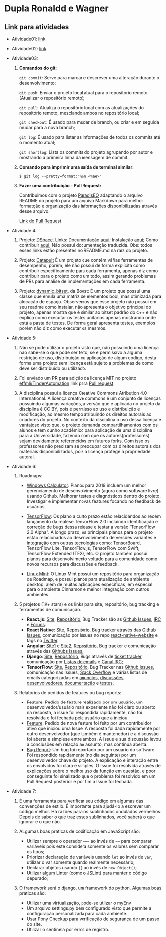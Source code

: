 # Dupla Ronaldd e Wagner

## Link para atividades

- Atividade01: [link](https://drive.google.com/drive/folders/1PeIoRisXHgWEEyu7me-BXfZDeQsZ_zTV)

- Atividade02: [link](https://drive.google.com/drive/folders/1zbfOReKVaapiUuM4wXyl1mkvU-dF1ZUL)

- Atividade03:

	1. **Comandos do git**:

		```git commit```: Serve para marcar e descrever uma alteração durante o desenvolvimento;

		```git push```: Enviar o projeto local atual para o repositório remoto (Atualizar o repositório remoto);

		```git pull```: Atualiza o repositório local com as atualizações do repositório remoto, mesclando ambos no repositório local;

		```git checkout```: É usado para mudar de branch, ou criar e em seguida mudar para a nova branch;

		```git log```: É usado para listar as informações de todos os commits até o momento atual;

		```git shortlog```: Lista os commits do projeto agrupando por autor e mostrando a primeira linha da mensagem de commit.


	2. **Comando para imprimir uma saída de terminal similar**:
	
		```
		$ git log --pretty=format:"%an <%ae>"
		```

	3. **Fazer uma contribuição - Pull Request:**
	
		Contribuimos com o projeto [ParadisEO](https://nojhan/paradiseo) adaptando o arquivo README do projeto para um arquivo Markdown para melhor formatção e organização das informações disponibilizadas através desse arquivo.

		[Link do Pull Request](https://github.com/nojhan/paradiseo/pull/37)
		
- Atividade 4:

	1. Projeto: [DSpace](https://github.com/DSpace/DSpace). Links:
    		Documentação [aqui](https://wiki.duraspace.org/display/DSDOC/);
    		Instalação [aqui](https://wiki.duraspace.org/display/DSDOC6x/Installing+DSpace);
    		Como contribuir [aqui](https://wiki.duraspace.org/display/DSPACE/How+to+Contribute+to+DSpace);
    		Não possui documentação traduzida.
    		Obs: todos esses links estão presentes no README.md na raíz do projeto.
    
 	2. Projeto: [Catapult](https://github.com/catapult-project/catapult)
    		É um projeto que contém váŕias ferramentas de desempenho, porém, ele não possui de forma explícita como contribuir especificamente para cada ferramenta, apenas diz como contribuir para o projeto como um todo, assim gerando problemas de PRs para análise de implementações em cada ferramenta.
	
	
	3. Projeto: [dynamic_bitset](https://github.com/boostorg/dynamic_bitset), da
	Boost:
		É um projeto que possui uma classe que emula uma matriz de elementos bool, mas otimizada para alocação de espaço. Observemos que esse projeto não possui em seu readme como instalar, não apresenta o objetivo principal do projeto, apenas mostra que é similar ao bitset padrão do c++ e não explica como executar os testes unitarios apenas mostrando onde está a pasta de testes. De forma geral apresenta testes, exemplos porém não diz como executar os mesmos.

- Atividade 5:
	1. Não se pode utilizar o projeto visto que, não possuindo uma licença não sabe-se o que pode ser feito, se é permissivo a alguma restrição de uso, distribuição ou aplicação de algum código, desta forma uma projeto sem licença está sujeito a problemas de como deve ser distribuido ou utilizado.
	
	2. Foi enviado um PR para adição da licença MIT no projeto [effmli/TinderAutomation](https://github.com/jeffmli/TinderAutomation) link para [Pull request](https://github.com/jeffmli/TinderAutomation/pull/4)
	
	4. A disciplina possui a licença Creative Commons Atribution 4.0 International. A licença creative commons é um conjunto de licenças possuindo algumas variações, a versão que é aplicada no projeto da disciplina é CC BY, pois é permisso ao uso e distribuição e modificação, ao mesmo tempo atribuindo os direitos autorais ao criadores do projeto. No contexto da disciplina o uso dessa licença é vantajoso visto que, o projeto demanda compartilhamentos com os alunos e tem cunho acadêmico para aplicação de uma disciplina para a Universidade, fazendo com que os autores(professores) sejam devidamente referencidos em futuros forks. Com isso os professores não precisam se preocupar com os direitos autorais dos materiais disponibilizados, pois a licença protege a propriedade autoral.

- Atividade 6:
	1. Roadmaps:
	
		* [Windows Calculator](https://github.com/microsoft/calculator): Planos para 2019 incluem um melhor gerenciamento de desenvolvimento (agora como software livre) usando Github. Melhorar testes e diagnósticos dentro do projeto. Investigar e implementar novas features focando no feedback de usuários.
	
        * [TensorFlow](https://www.tensorflow.org/community/roadmap): Os plano a curto prazo estão relacioandos ao recém lançamento da realese TensorFlow 2.0 incluindo identificação e correção de bugs dessa release e testar a versão 'TensorFlow 2.0 Alpha". A longo prazo, os principais planos para o projeto estão relacionados ao desenvolvimento de versões variantes e integração com outras tecnologias como: TensorBoard, TensorFlow Lite, TensorFlow.js, TensorFlow com Swift, TensorFlow Extended (TFX), etc. O projeto também possui planos para desenvolvimento voltado para a comunidade como novos recursos para discussões e feedback.
	
        * [Linux Mint](https://github.com/linuxmint/Roadmap): O Linux Mint possui um repositório para organização de Roadmap, e possui planos para atualização de ambiente desktop, além de muitas aplicações específicas, em especial para o ambiente Cinnamon e melhor integração com outros ambientes.
        
	2. 5 projetos (1K+ stars) e os links para site, repositório, bug tracking e ferramentas de comunicação.
		
		* __React.js__: [Site](https://reactjs.org/), [Repositório](https://github.com/facebook/react), Bug Tracker são as [Github Issues](https://github.com/facebook/react/issues), [IRC](https://webchat.freenode.net/?channels=reactjs) e [Fóruns](https://discuss.reactjs.org/).
        * __React Native__: [Site](http://www.reactnative.com/), [Repositório](https://github.com/facebook/react-native), Bug tracker através das [Github Issues](https://github.com/facebook/react-native/issues/), comunicação por Issues no repo [react-native-website](https://github.com/facebook/react-native-website/issues) e tags no [Twitter](https://twitter.com/reactnative).
       	* __Angular__: [Site1](https://angularjs.org/) e [Site2](https://angular.io), [Repositório](https://github.com/angular/angular), Bug tracker e comunicação através das [Githubs Issues](https://github.com/angular/angular/issues);
        * __Django__: [Site](https://www.djangoproject.com/), [Repositório](https://github.com/django/django), Bugs através de [ticket tracker](https://code.djangoproject.com/), comunicação por [Listas de emails](https://docs.djangoproject.com/en/dev/internals/mailing-lists/#django-users-mailing-list) e [Canal IRC](irc://irc.freenode.net/django-dev);
        * __TensorFlow__: [Site](https://www.tensorflow.org/), [Repositório](https://github.com/tensorflow/tensorflow), Bug Tracker nas [Github Issues](https://github.com/tensorflow/tensorflow/issues), comunicação nas Issues, [Stack Overflow](https://stackoverflow.com/questions/tagged/tensorflow) e várias listas de emails categorizadas em [anuncios](https://groups.google.com/a/tensorflow.org/d/forum/announce), [discussões](https://groups.google.com/a/tensorflow.org/d/forum/discuss), [desenvolvedores](https://groups.google.com/a/tensorflow.org/d/forum/developers), [documentação](https://groups.google.com/a/tensorflow.org/d/forum/docs) e [testes](https://groups.google.com/a/tensorflow.org/d/forum/testing).


	3. Relatórios de pedidos de features ou bug reports:
	
		* [Feature](https://github.com/facebook/react/issues/15605): Pedido de feature realizado por um usuário, um desenvolvedor/usuário mais experiente não foi claro ou aberto na resposta, a issue foi respondida rapidamente, não foi resolvida e foi fechada pelo usuário que a iniciou.
		* [Feature](https://github.com/funcoeszz/funcoeszz/issues/287): Pedido de nova feature foi feito por um contribuidor ativo que iniciou uma Issue. A resposta foi dada rapidamente por outro desenvolvedor (que também é mantenedor) e a discussão foi aberta e simplese entre ambos. A Issue e sua discussão levou a conclusões em relação ao assunto, mas continua aberta.
		* [Bug Report](https://github.com/funcoeszz/funcoeszz/issues/427): Um bug foi reportado por um usuário do software. Foi respondido rapidamente (no dia seguinte) por um desenvolvedor chave do projeto. A explicação e interação entre os envolvidos foi clara e simples. O Issue foi resolvida através de explicações sobre o melhor uso da função em questão, e poor conseguinte foi sinalizado que o problema foi resolvido em um Pull Request posterior e por fim a Issue foi fechada.


- Atividade 7:
	1. É uma ferramenta para verificar seu código em algumas das convenções de estilo. É importante para ajudá-lo a escrever um código melhor. Há razões para os sublinhados ondulados vermelhos. Depois de saber o que traz esses sublinhados, você saberá o que ignorar e o que não.


	2. ALgumas boas práticas de codificação em JavaScript são:
		* Utilizar sempre o operador ```===``` ao invés de ```==``` para comparar variáveis pois este considera somente os valores sem comparar os tipos;
		* Priorizar declaração de variáveis usando ```let``` ao invés de ```var```, utilizar o var somente quando realmente necessário;
		* Declarar objetos usando ```{}``` ao invés de ```new Object()```;
		* Utilizar algum Linter (como o JSLint) para manter o código depurado;

	3. O framework será o django, um framework do python. Algumas boas praticas são:
		* Utilizar uma virtualização, pode-se utlizar o myEnv
		* Um arquivo settings.py bem configurado visto que permite a configuração personalizada para cada ambiente.
		* Usar Pony Checkup para verificação de segurança de um passo do site.
		* Utilizar o sentinela por erros de registro.
